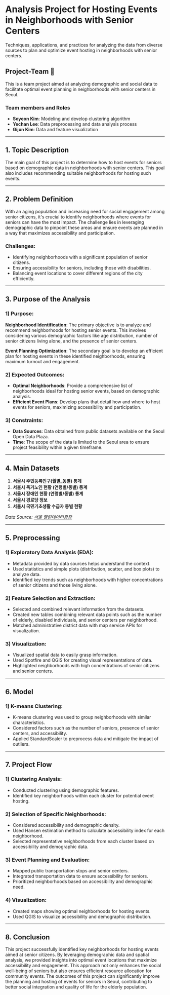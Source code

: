 # Analysis Project for Hosting Events in Neighborhoods with Senior Centers

Techniques, applications, and practices for analyzing the data from diverse sources to plan and optimize event hosting in neighborhoods with senior centers.

## Project-Team 🚀
This is a team project aimed at analyzing demographic and social data to facilitate optimal event planning in neighborhoods with senior centers in Seoul.

### Team members and Roles

- **Soyeon Kim**: Modeling and develop clustering algorithm
- **Yechan Lee**: Data preprocessing and data analysis process
- **Gijun Kim**: Data and feature visualization

---

## 1. Topic Description
The main goal of this project is to determine how to host events for seniors based on demographic data in neighborhoods with senior centers. This goal also includes recommending suitable neighborhoods for hosting such events.

---

## 2. Problem Definition
With an aging population and increasing need for social engagement among senior citizens, it's crucial to identify neighborhoods where events for seniors can have the most impact. The challenge lies in leveraging demographic data to pinpoint these areas and ensure events are planned in a way that maximizes accessibility and participation.

### Challenges:
- Identifying neighborhoods with a significant population of senior citizens.
- Ensuring accessibility for seniors, including those with disabilities.
- Balancing event locations to cover different regions of the city efficiently.

---

## 3. Purpose of the Analysis

### 1) Purpose:
**Neighborhood Identification**: The primary objective is to analyze and recommend neighborhoods for hosting senior events. This involves considering various demographic factors like age distribution, number of senior citizens living alone, and the presence of senior centers.

**Event Planning Optimization**: The secondary goal is to develop an efficient plan for hosting events in these identified neighborhoods, ensuring maximum turnout and engagement.

### 2) Expected Outcomes:
- **Optimal Neighborhoods**: Provide a comprehensive list of neighborhoods ideal for hosting senior events, based on demographic analysis.
- **Efficient Event Plans**: Develop plans that detail how and where to host events for seniors, maximizing accessibility and participation.

### 3) Constraints:
- **Data Sources**: Data obtained from public datasets available on the Seoul Open Data Plaza.
- **Time**: The scope of the data is limited to the Seoul area to ensure project feasibility within a given timeframe.

---

## 4. Main Datasets

1. **서울시 주민등록인구(월별_동별) 통계**
2. **서울시 독거노인 현황 (연령별/동별) 통계**
3. **서울시 장애인 현황 (연령별/동별) 통계**
4. **서울시 경로당 정보**
5. **서울시 국민기초생활 수급자 동별 현황**

*Data Source: [서울 열린데이터광장](https://data.seoul.go.kr/)*

---

## 5. Preprocessing

### 1) Exploratory Data Analysis (EDA):
- Metadata provided by data sources helps understand the context.
- Used statistics and simple plots (distribution, scatter, and box plots) to analyze data.
- Identified key trends such as neighborhoods with higher concentrations of senior citizens and those living alone.

### 2) Feature Selection and Extraction:
- Selected and combined relevant information from the datasets.
- Created new tables combining relevant data points such as the number of elderly, disabled individuals, and senior centers per neighborhood.
- Matched administrative district data with map service APIs for visualization.

### 3) Visualization:
- Visualized spatial data to easily grasp information.
- Used Spotfire and QGIS for creating visual representations of data.
- Highlighted neighborhoods with high concentrations of senior citizens and senior centers.

---

## 6. Model

### 1) K-means Clustering:
- K-means clustering was used to group neighborhoods with similar characteristics.
- Considered factors such as the number of seniors, presence of senior centers, and accessibility.
- Applied StandardScaler to preprocess data and mitigate the impact of outliers.

---

## 7. Project Flow

### 1) Clustering Analysis:
- Conducted clustering using demographic features.
- Identified key neighborhoods within each cluster for potential event hosting.

### 2) Selection of Specific Neighborhoods:
- Considered accessibility and demographic density.
- Used Hansen estimation method to calculate accessibility index for each neighborhood.
- Selected representative neighborhoods from each cluster based on accessibility and demographic data.

### 3) Event Planning and Evaluation:
- Mapped public transportation stops and senior centers.
- Integrated transportation data to ensure accessibility for seniors.
- Prioritized neighborhoods based on accessibility and demographic need.

### 4) Visualization:
- Created maps showing optimal neighborhoods for hosting events.
- Used QGIS to visualize accessibility and demographic distribution.

---

## 8. Conclusion
This project successfully identified key neighborhoods for hosting events aimed at senior citizens. By leveraging demographic data and spatial analysis, we provided insights into optimal event locations that maximize accessibility and engagement. This approach not only enhances the social well-being of seniors but also ensures efficient resource allocation for community events. The outcomes of this project can significantly improve the planning and hosting of events for seniors in Seoul, contributing to better social integration and quality of life for the elderly population.
